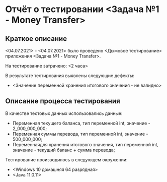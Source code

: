 # Отчёт о тестировании <Задача №1 - Money Transfer>

## Краткое описание

<04.07.2021> - <04.07.2021> было проведено <Дымовое тестирование> приложения <Задача №1 - Money Transfer>.

На тестирование затрачено: <2 часа>

В результате тестирования выявлены следующие дефекты:
* <Значение переменной хранения итогового значения - не валидно>

## Описание процесса тестирования

В качестве тестовых данных использовались данные:
*  Переменная текущего баланса, тип переменной int, значение - 2_000_000_000;
*  Переменная суммы перевода, тип переменной int, значение - 500_000_000;
*  Переменнаядля хранения итогового значения, тип переменной int, значение - текущий баланс + сумма перевода;

Тестирование производилось в следующем окружении:
* <Windows 10 домашняя 64 разрядная>
* <Java 11.0.11>